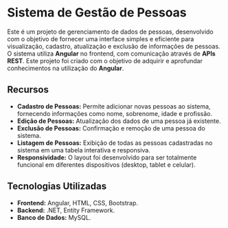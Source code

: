 # Sistema de Gestão de Pessoas

Este é um projeto de gerenciamento de dados de pessoas, desenvolvido com o objetivo de fornecer uma interface simples e eficiente para visualização, cadastro, atualização e exclusão de informações de pessoas. O sistema utiliza **Angular** no frontend, com comunicação através de **APIs REST**. Este projeto foi criado com o objetivo de adquirir e aprofundar conhecimentos na utilização do **Angular**.

## Recursos
- **Cadastro de Pessoas:** Permite adicionar novas pessoas ao sistema, fornecendo informações como nome, sobrenome, idade e profissão.
- **Edição de Pessoas:** Atualização dos dados de uma pessoa já existente.
- **Exclusão de Pessoas:** Confirmação e remoção de uma pessoa do sistema.
- **Listagem de Pessoas:** Exibição de todas as pessoas cadastradas no sistema em uma tabela interativa e responsiva.
- **Responsividade:** O layout foi desenvolvido para ser totalmente funcional em diferentes dispositivos (desktop, tablet e celular).

## Tecnologias Utilizadas
- **Frontend:** Angular, HTML, CSS, Bootstrap.
- **Backend:** .NET, Entity Framework.
- **Banco de Dados:** MySQL.
